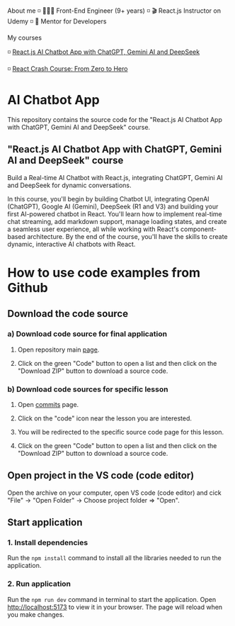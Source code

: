 About me ◽️ 👨🏻‍💻 Front-End Engineer (9+ years) ◽️ 🎬 React.js Instructor on Udemy ◽️ 🎯 Mentor for Developers

My courses

◽️ [React.js AI Chatbot App with ChatGPT, Gemini AI and DeepSeek](https://www.udemy.com/course/reactjs-ai-chatbot-built-with-chatgpt-and-gemini-ai/?referralCode=C70BB647069AB126D136)

◽️ [React Crash Course: From Zero to Hero](https://www.udemy.com/course/react-crash-course-from-zero-to-hero/?referralCode=FFEE417046C196879B4F&couponCode=CPSALEBRAND24)

# AI Chatbot App

This repository contains the source code for the "React.js AI Chatbot App with ChatGPT, Gemini AI and DeepSeek" course.

## "React.js AI Chatbot App with ChatGPT, Gemini AI and DeepSeek" course

Build a Real-time AI Chatbot with React.js, integrating ChatGPT, Gemini AI and DeepSeek for dynamic conversations.

In this course, you'll begin by building Chatbot UI, integrating OpenAI (ChatGPT), Google AI (Gemini), DeepSeek (R1 and V3) and building your first AI-powered chatbot in React. You'll learn how to implement real-time chat streaming, add markdown support, manage loading states, and create a seamless user experience, all while working with React's component-based architecture. By the end of the course, you'll have the skills to create dynamic, interactive AI chatbots with React.

# How to use code examples from Github

## Download the code source

### a) Download code source for final application

1. Open repository main [page](https://github.com/dvasyliev/react-ai-chatbot).

2. Click on the green "Code" button to open a list and then click on the "Download ZIP" button to download a source code.

 
### b) Download code sources for specific lesson

1. Open [commits](https://github.com/ketul54/react-chatbot/commits/main/) page.

2. Click on the "code" icon near the lesson you are interested.

 
3. You will be redirected to the specific source code page for this lesson.

4. Click on the green "Code" button to open a list and then click on the "Download ZIP" button to download a source code.


## Open project in the VS code (code editor)

Open the archive on your computer, open VS code (code editor) and cick "File" -> "Open Folder" -> Choose project folder => "Open".

 
## Start application

### 1. Install dependencies

Run the `npm install` command to install all the libraries needed to run the application.

### 2. Run application

Run the `npm run dev` command in terminal to start the application.
Open [http://localhost:5173](http://localhost:5173) to view it in your browser.
The page will reload when you make changes.
